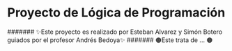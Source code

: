 # Proyecto de Lógica de Programación
####### ✨Este proyecto es realizado por Esteban Alvarez y Simón Botero guiados por el profesor Andrés Bedoya✨
####### 🟠Este trata de ... 🟠

